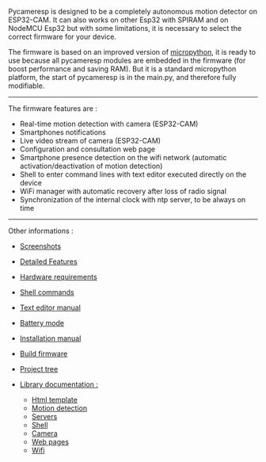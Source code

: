 Pycameresp is designed to be a completely autonomous motion detector on ESP32-CAM. It can also works on other Esp32 with SPIRAM and on NodeMCU Esp32 but with some limitations, it is necessary to select the correct firmware for your device.

The firmware is based on an improved version of [micropython](http://micropython.org), it is ready to use because all pycameresp modules are embedded in the firmware (for boost performance and saving RAM).
But it is a standard micropython platform, the start of pycameresp is in the main.py, and therefore fully modifiable.

----

The firmware features are :
- Real-time motion detection with camera (ESP32-CAM)
- Smartphones notifications
- Live video stream of camera (ESP32-CAM)
- Configuration and consultation web page
- Smartphone presence detection on the wifi network (automatic activation/deactivation of motion detection)
- Shell to enter command lines with text editor executed directly on the device
- WiFi manager with automatic recovery after loss of radio signal
- Synchronization of the internal clock with ntp server, to be always on time

---
Other informations :
- [Screenshots](doc/SCREENSHOTS.md)
- [Detailed Features](doc/FEATURES.md)
- [Hardware requirements](doc/REQUIREMENTS.md)
- [Shell commands](doc/SHELL.md)
- [Text editor manual](doc/EDITOR.md)
- [Battery mode](doc/BATTERY.md)
- [Installation manual](doc/CAMFLASHER.md)
- [Build firmware](doc/FIRMWARE.md)
- [Project tree](doc/DIRECTORIES.md)


- [Library documentation : ](https://htmlpreview.github.io/?https://raw.githubusercontent.com/remibert/pycameresp/main/doc/lib/index.html)
	- [Html template](https://htmlpreview.github.io/?https://raw.githubusercontent.com/remibert/pycameresp/main/doc/lib/htmltemplate/index.html)
	- [Motion detection](https://htmlpreview.github.io/?https://raw.githubusercontent.com/remibert/pycameresp/main/doc/lib/motion/index.html)
	- [Servers](https://htmlpreview.github.io/?https://raw.githubusercontent.com/remibert/pycameresp/main/doc/lib/server/index.html) 
	- [Shell](https://htmlpreview.github.io/?https://raw.githubusercontent.com/remibert/pycameresp/main/doc/lib/shell/index.html)
	- [Camera](https://htmlpreview.github.io/?https://raw.githubusercontent.com/remibert/pycameresp/main/doc/lib/video/index.html)
	- [Web pages](https://htmlpreview.github.io/?https://raw.githubusercontent.com/remibert/pycameresp/main/doc/lib/webpage/index.html)
	- [Wifi](https://htmlpreview.github.io/?https://raw.githubusercontent.com/remibert/pycameresp/main/doc/lib/wifi/index.html)
